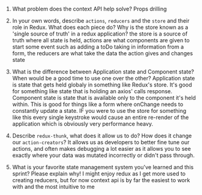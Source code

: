 1. What problem does the context API help solve?
  Props drilling

2. In your own words, describe `actions`, `reducers` and the `store` and their role in Redux. What does each piece do? Why is the store known as a 'single source of truth' in a redux application?
  the store is a source of truth where all state is held, actions are what components are given to start some event such as adding a toDo taking in information from a form, the reducers are what take the data the action gives and changes state 

3. What is the difference between Application state and Component state? When would be a good time to use one over the other?
  Application state is state that gets held globaly in something like Redux's store. It's good for something like state that is holding an axios' calls response.
  Component state is state that is available only to the component it's held within. This is good for things like a form where onChange needs to constantly update a state. IF you were to use the store for something like this every single keystroke would cause an entire re-render of the application which is obviously very performance heavy.

4. Describe `redux-thunk`, what does it allow us to do? How does it change our `action-creators`?
  It allows us as developers to better fine tune our actions, and often makes debugging a lot easier as it allows you to see exactly where your data was mutated incorrectly or didn't pass through.

5. What is your favorite state management system you've learned and this sprint? Please explain why!
  I might enjoy redux as I get more used to creating reducers, but for now context api is by far the easiest to work with and the most intuitive to me
